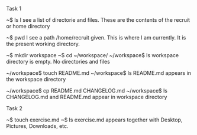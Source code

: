 Task 1

~$ ls
I see a list of directorie and files. These are the contents of the recruit or home directory

~$ pwd
I see a path /home/recruit given. This is where I am currently. It is the present working directory.

~$ mkdir workspace
~$ cd ~/workspace/
~/workspace$ ls
workspace directory is empty. No directories and files

~/workspace$ touch README.md
~/workspace$ ls
README.md appears in the workspace directory

~/workspace$ cp README.md CHANGELOG.md
~/workspace$ ls
CHANGELOG.md and README.md appear in workspace directory


Task 2

~$ touch exercise.md
~$ ls
exercise.md appears together with Desktop, Pictures, Downloads, etc.



